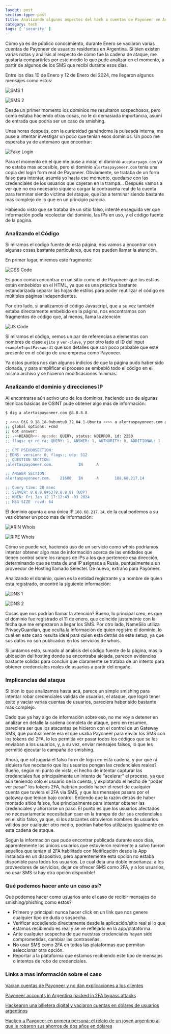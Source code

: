 ```yaml
---
layout: post
section-type: post
title: Analizando algunos aspectos del hack a cuentas de Payoneer en Argentina
category: tech
tags: [ 'security' ]
---
```


Como ya es de público conocimiento, durante Enero se vaciaron varias cuentas de Payoneer de usuarios residentes en Argentina. Si bien existen varias notas y análisis al respecto de cómo fue la cadena de ataque, me gustaría compartirles por este medio lo que pude analizar en el momento, a partir de algunos de los SMS que recibí durante esos días.

Entre los días 10 de Enero y 12 de Enero del 2024, me llegaron algunos mensajes como estos:

![SMS 1](/img/posts/payoneer-hack-argentina/sms-1.png)

![SMS 2](/img/posts/payoneer-hack-argentina/sms-2.png)

Desde un primer momento los dominios me resultaron sospechosos, pero como estaba haciendo otras cosas, no le di demasiada importancia, asumí de entrada que podría ser un caso de smishing.

Unas horas después, con la curiosidad ganándome la pulseada interna, me puse a intentar investigar un poco que tenían esos dominios. Un poco me esperaba ya de antemano que encontrar:

![Fake Login](/img/posts/payoneer-hack-argentina/fake-login.png)

Para el momento en el que me puse a mirar, el dominio `aceptarpago.com` ya no estaba mas accesible, pero el dominio `alertaspayoneer.com` tenia una copia del login form real de Payoneer. Obviamente, se trataba de un form falso para intentar, asumía yo hasta ese momento, quedarse con las credenciales de los usuarios que cayeran en la trampa… Después vamos a ver que no era necesario siquiera cargar la contraseña real de la cuenta para terminar siendo victima del ataque, que iba a terminar siendo bastante mas complejo de lo que en un principio parecía.

Habiendo visto que se trataba de un sitio falso, intenté enseguida ver que información podía recolectar del dominio, las IPs en uso, y el código fuente de la pagina.

### Analizando el Código

Si miramos el código fuente de esta página, nos vamos a encontrar con algunas cosas bastante particulares, que nos pueden llamar la atención.

En primer lugar, miremos este fragmento:

![CSS Code](/img/posts/payoneer-hack-argentina/code-css.png)

Es poco común encontrar en un sitio como el de Payoneer que los estilos están embebidos en el HTML, ya que es una práctica bastante estandarizada separar las hojas de estilos para poder reutilizar el código en múltiples páginas independientes.

Por otro lado, si analizamos el código Javascript, que a su vez también estaba directamente embebido en la página, nos encontramos con fragmentos de código que, al menos, llama la atención:

![JS Code](/img/posts/payoneer-hack-argentina/code-js.png)

Si miramos el código, vemos un par de referencias a elementos con nombres de clase `ojito` y `ver-clave`, y por otro lado el ID del input `exampleInputPassword1` que son detalles que son poco probable que este presente en el código de una empresa como Payoneer.

Ya estos puntos nos dan algunos indicios de que la página pudo haber sido clonada, y para simplificar el proceso se embebió todo el código en el mismo archivo y se hicieron modificaciones mínimas.

### Analizando el dominio y direcciones IP

Al encontrarse aún activo uno de los dominios, haciendo uso de algunas técnicas básicas de OSINT pude obtener algo más de información:

```bash
$ dig a alertaspayoneer.com @8.8.8.8

; <<>> DiG 9.18.18-0ubuntu0.22.04.1-Ubuntu <<>> a alertaspayoneer.com @8.8.8.8
;; global options: +cmd
;; Got answer:
;; ->>HEADER<<- opcode: QUERY, status: NOERROR, id: 2250
;; flags: qr rd ra; QUERY: 1, ANSWER: 1, AUTHORITY: 0, ADDITIONAL: 1

;; OPT PSEUDOSECTION:
; EDNS: version: 0, flags:; udp: 512
;; QUESTION SECTION:
;alertaspayoneer.com.           IN      A

;; ANSWER SECTION:
alertaspayoneer.com.    21600   IN      A       188.68.217.14

;; Query time: 28 msec
;; SERVER: 8.8.8.8#53(8.8.8.8) (UDP)
;; WHEN: Fri Jan 12 17:12:43 -03 2024
;; MSG SIZE  rcvd: 64
```

El dominio apunta a una única IP `188.68.217.14`, de la cual podemos a su vez obtener un poco mas de información:

![ARIN Whois](/img/posts/payoneer-hack-argentina/arin-whois.png)

![RIPE Whois](/img/posts/payoneer-hack-argentina/ripe-whois.png)

Cómo se puede ver, haciendo uso de un servicio como whois podríamos intentar obtener algo mas de información acerca de las entidades que tienen control sobre los rangos de IPs a los que pertenece esa dirección, determinando que se trata de una IP asignada a Rusia, puntualmente a un proveedor de Hosting llamado Selectel. De nuevo, extraño para Payoneer.

Analizando el dominio, quien es la entidad registrante y a nombre de quien esta registrado, encontré la siguiente información:

![DNS 1](/img/posts/payoneer-hack-argentina/dns-1.png)

![DNS 2](/img/posts/payoneer-hack-argentina/dns-2.png)

Cosas que nos podrían llamar la atención? Bueno, lo principal creo, es que el dominio fue registrado el 11 de enero, que coincide justamente con la fecha que me empezaron a llegar los SMS. Por otro lado, NameSilo utiliza PrivacyGuardian, que oculta la información de quien registro el dominio, lo cual en este caso resulta ideal para quien esta detrás de este setup, ya que sus datos no son publicados en los servicios de whois.

Si juntamos esto, sumado al análisis del código fuente de la página, mas la ubicación del hosting donde se encontraba alojada, parecen evidencias bastante solidas para concluir que claramente se trataba de un intento para obtener credenciales reales de usuarios a partir del engaño.

### Implicancias del ataque

Si bien lo que analizamos hasta acá, parece un simple smishing para intentar robar credenciales validas de usuarios, el ataque, que logró tener éxito y vaciar varias cuentas de usuarios, pareciera haber sido bastante mas complejo.

Dado que ya hay algo de información sobre eso, no me voy a detener en analizar en detalle la cadena completa de ataque, pero en resumen, pareciera ser que los atacantes se hicieron con el control de un Gateway SMS, que puntualmente era el que usaba Payoneer para enviar los SMS con los tokens del 2FA, lo les permitía ver pasar todos los códigos que se les enviaban a los usuarios, y, a su vez, enviar mensajes falsos, lo que les permitió ejecutar la campaña de smishing.

Ahora, que rol jugaría el falso form de login en esta cadena, y por qué ni siquiera fue necesario que los usuarios pongan las credenciales reales? Bueno, según mi punto de vista, el hecho de intentar capturar las credenciales fue principalmente un intento de “acelerar” el proceso, ya que aún teniendo solo el usuario de la cuenta, y explotando el hecho de “poder ver pasar” los tokens 2FA, habrían podido hacer el reset de cualquier cuenta que tuviera el 2FA via SMS, y que los mensajes pasara por el gateway que tenían bajo control. Entiendo que la razón detrás de haber montado sitios falsos, fue principalmente para intentar obtener las credenciales y ahorrarse un paso. El punto es que los usuarios afectados no necesariamente necesitaban caer en la trampa de dar sus credenciales en el sitio falso, ya que, si los atacantes obtuvieron nombres de usuarios válidos por cualquier otro medio, podrían haberlos utilizados igualmente en esta cadena de ataque.

Según la información que pude encontrar publicada durante esos días, aparentemente los únicos usuarios que estuvieron realmente a salvo fueron aquellos que tenían el 2FA habilitado con Notificación desde la App instalada en un dispositivo, pero aparentemente esta opción no estaba disponible para todos los usuarios. Lo cual deja una doble enseñanza: a los proveedores de servicios, dejar de ofrecer SMS como 2FA, y a los usuarios, no usar SMS si hay otra opción disponible!

### Qué podemos hacer ante un caso así?

Qué podemos hacer como usuarios ante el caso de recibir mensajes de smishing/phishing como estos?

- Primero y principal: nunca hacer click en un link que nos genere cualquier tipo de duda o sospecha.
- Verificar accediendo directamente desde la aplicación/sitio real si lo que estamos recibiendo es real y se ve reflejado en la app/plataforma.
- Ante cualquier sospecha de que nuestras credenciales hayan sido comprometidas, cambiar las contraseñas.
- No usar SMS como 2FA en todas las plataformas que permitan seleccionar otra opción.
- Reportar a la plataforma que estamos recibiendo este tipo de mensajes o intentos de robo de credenciales.

### Links a mas información sobre el caso

[Vacían cuentas de Payoneer y no dan explicaciones a los clientes](https://blog.segu-info.com.ar/2024/01/vacian-cuentas-de-payoneer-y-no-dan.html)

[Payoneer accounts in Argentina hacked in 2FA bypass attacks](https://www.bleepingcomputer.com/news/security/payoneer-accounts-in-argentina-hacked-in-2fa-bypass-attacks/)

[Hackearon una billetera digital y vaciaron cuentas en dólares de usuarios argentinos](https://www.infobae.com/economia/2024/01/19/hackearon-una-billetera-digital-y-vaciaron-cuentas-en-dolares-de-usuarios-argentinos/)

[Hackeo a Payoneer en primera persona: el relato de un joven argentino al que le robaron sus ahorros de dos años en dólares](https://www.infobae.com/economia/2024/01/19/hackeo-a-payoneer-en-primera-persona-el-relato-de-un-joven-argentino-al-que-le-robaron-sus-ahorros-de-dos-anos-en-dolares/)
